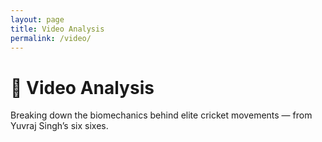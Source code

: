 ```yaml
---
layout: page
title: Video Analysis
permalink: /video/
---
```


# 🎥 Video Analysis

Breaking down the biomechanics behind elite cricket movements — from Yuvraj Singh’s six sixes. 
